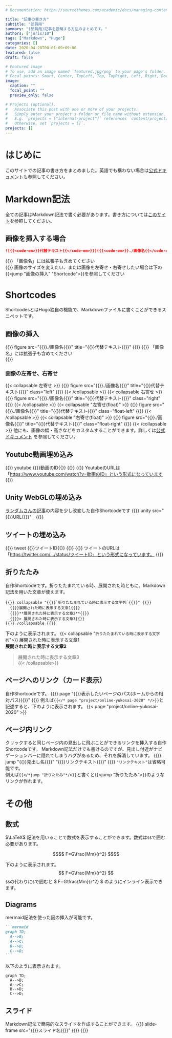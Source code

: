 ```yaml
---
# Documentation: https://sourcethemes.com/academic/docs/managing-content/

title: "記事の書き方"
subtitle: "部員用"
summary: "(部員用)記事を投稿する方法のまとめです。"
authors: ["juris710"]
tags: ["Markdown", "Hugo"]
categories: []
date: 2020-04-28T00:01:09+09:00
featured: false
draft: false

# Featured image
# To use, add an image named `featured.jpg/png` to your page's folder.
# Focal points: Smart, Center, TopLeft, Top, TopRight, Left, Right, BottomLeft, Bottom, BottomRight.
image:
  caption: ""
  focal_point: ""
  preview_only: false

# Projects (optional).
#   Associate this post with one or more of your projects.
#   Simply enter your project's folder or file name without extension.
#   E.g. `projects = ["internal-project"]` references `content/project/deep-learning/index.md`.
#   Otherwise, set `projects = []`.
projects: []
---
```

# はじめに
このサイトでの記事の書き方をまとめました。英語でも構わない場合は[公式ドキュメント](https://sourcethemes.com/academic/docs/writing-markdown-latex/)も参照してください。

# Markdown記法
全ての記事はMarkdown記法で書く必要があります。書き方については[このサイト](https://qiita.com/kamorits/items/6f342da395ad57468ae3)を参照してください。

## 画像を挿入する場合
```md
![{{<code-em>}}代替テキスト{{</code-em>}}]({{<code-em>}}./画像名{{</code-em>}})
``` 
{{<alert note>}}
「画像名」には拡張子も含めてください  
{{</alert>}}
画像のサイズを変えたい、または画像を左寄せ・右寄せしたい場合は下の{{<jump "画像の挿入" "Shortcode">}}を参照してください

# Shortcodes
ShortcodesとはHugo独自の機能で、Markdownファイルに書くことができるスニペットです。  
## 画像の挿入
{{<escape-shortcode-single>}} figure src="{{<code-em>}}./画像名{{</code-em>}}" title="{{<code-em>}}代替テキスト{{</code-em>}}" {{</escape-shortcode-single>}}
{{<alert note>}}
「画像名」には拡張子も含めてください  
{{</alert>}}
### 画像の左寄せ、右寄せ
{{< collapsable 左寄せ >}}
{{<escape-shortcode-single>}} figure src="{{<code-em>}}./画像名{{</code-em>}}" title="{{<code-em>}}代替テキスト{{</code-em>}}"  class="left" {{</escape-shortcode-single>}}
{{< /collapsable >}}
{{< collapsable 右寄せ >}}
{{<escape-shortcode-single>}} figure src="{{<code-em>}}./画像名{{</code-em>}}" title="{{<code-em>}}代替テキスト{{</code-em>}}"  class="right" {{</escape-shortcode-single>}}
{{< /collapsable >}}
{{< collapsable "左寄せ(float)" >}}
{{<escape-shortcode-single>}} figure src="{{<code-em>}}./画像名{{</code-em>}}" title="{{<code-em>}}代替テキスト{{</code-em>}}"  class="float-left" {{</escape-shortcode-single>}}
{{< /collapsable >}}
{{< collapsable "右寄せ(float)" >}}
{{<escape-shortcode-single>}} figure src="{{<code-em>}}./画像名{{</code-em>}}" title="{{<code-em>}}代替テキスト{{</code-em>}}"  class="float-right" {{</escape-shortcode-single>}}
{{< /collapsable >}}
他にも、画像の幅・高さなどをカスタムすることができます。詳しくは[公式ドキュメント](https://gohugo.io/content-management/shortcodes/#figure)  を参照してください。

## Youtube動画埋め込み
{{<escape-shortcode-single>}} youtube {{<code-em>}}動画のID{{</code-em>}} {{</escape-shortcode-single>}} 
{{<alert note >}}
YoutubeのURLは「https://www.youtube.com/watch?v=動画のID」という形式になっています
{{</alert>}}

## Unity WebGLの埋め込み
[ランダムさんの記事](https://ch-random.net/post/93/)の内容を少し改変した自作Shortcodeです
{{<escape-shortcode-single>}} unity src="{{<code-em>}}URL{{</code-em>}}"　{{</escape-shortcode-single>}}

## ツイートの埋め込み
{{<escape-shortcode-single>}} tweet {{<code-em>}}ツイートID{{</code-em>}} {{</escape-shortcode-single>}}
{{<alert note >}}
  ツイートのURLは「https://twitter.com/.../status/ツイートID」という形式になっています。
{{</alert>}}  

## 折りたたみ
自作Shortcodeです。折りたたまれている時、展開された時ともに、Markdown記法を用いた文章が使えます。
<pre><code class="language-bash hljs">{{<shortcode-tag-left>}} collapsable "{{<code-em>}}`折りたたまれている時に表示する文字列`{{</code-em>}}" {{<shortcode-tag-right>}}
  {{<code-em>}}展開された時に表示する文章1{{</code-em>}}  
  {{<code-em>}}**展開された時に表示する文章2**{{</code-em>}}  
  {{<code-em>}}> 展開された時に表示する文章3{{</code-em>}}  
{{<shortcode-tag-left>}} /collapsable {{<shortcode-tag-right>}}</code></pre>

下のように表示されます。
{{< collapsable "`折りたたまれている時に表示する文字列`">}}
  展開された時に表示する文章1  
  **展開された時に表示する文章2**  
  > 展開された時に表示する文章3  
{{< /collapsable>}}

## ページへのリンク（カード表示）
自作Shortcodeです。
{{<escape-shortcode-single>}} page "{{<code-em>}}表示したいページのパス(ホームからの相対パス){{</code-em>}}" {{</escape-shortcode-single>}}
例えば`{{</* page "project/online-yukosai-2020" */>}}`と記述すると、下のように表示されます。
{{< page "project/online-yukosai-2020" >}}

## ページ内リンク  
クリックすると同じページ内の見出しに飛ぶことができるリンクを挿入する自作Shortcodeです。
Markdown記法だけでも書けるのですが、見出し付近がナビゲーションバーに隠れてしまうバグがあるため、それを解消しています。
{{<escape-shortcode-single>}} jump "{{<code-em>}}見出し名{{</code-em>}}" "{{<code-em>}}リンクテキスト{{</code-em>}}" {{</escape-shortcode-single>}}
`"リンクテキスト"`は省略可能です。  
例えば`{{</*jump "折りたたみ"*/>}}`と書くと{{<jump "折りたたみ">}}のようなリンクが作れます。

# その他
## 数式
$\LaTeX$ 記法を用いることで数式を表示することができます。数式は`$$`で囲む必要があります。
```math
$$ F=G\frac{Mm}{r^2} $$
```
下のように表示されます。
$$ F=G\frac{Mm}{r^2} $$
`$$`の代わりに`$`で囲むと $ F=G\frac{Mm}{r^2} $ のようにインライン表示できます。
## Diagrams
mermaid記法を使った図の挿入が可能です。
``````md
```mermaid
graph TD;
  A-->B;
  A-->C;
  B-->D;
  C-->D;
```
``````
以下のように表示されます。
```mermaid
graph TD;
  A-->B;
  A-->C;
  B-->D;
  C-->D;
```
## スライド
Markdown記法で簡易的なスライドを作成することができます。
{{<escape-shortcode-single>}} slide-frame src="{{<code-em>}}スライド名{{</code-em>}}" {{</escape-shortcode-single>}}
{{<slide-frame src="test">}}